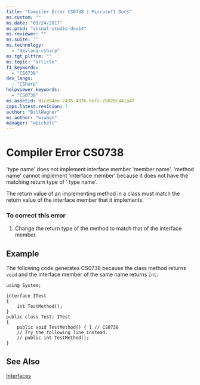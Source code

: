 ```yaml
---
title: "Compiler Error CS0738 | Microsoft Docs"
ms.custom: ""
ms.date: "03/24/2017"
ms.prod: "visual-studio-dev14"
ms.reviewer: ""
ms.suite: ""
ms.technology: 
  - "devlang-csharp"
ms.tgt_pltfrm: ""
ms.topic: "article"
f1_keywords: 
  - "CS0738"
dev_langs: 
  - "CSharp"
helpviewer_keywords: 
  - "CS0738"
ms.assetid: 01ce94ee-2435-4326-befc-2b020c441a4f
caps.latest.revision: 7
author: "BillWagner"
ms.author: "wiwagn"
manager: "wpickett"
---
```

# Compiler Error CS0738
'type name' does not implement interface member 'member name'. 'method name' cannot implement 'interface member' because it does not have the matching return type of ' type name'.  
  
 The return value of an implementing method in a class must match the return value of the interface member that it implements.  
  
### To correct this error  
  
1.  Change the return type of the method to match that of the interface member.  
  
## Example  
 The following code generates CS0738 because the class method returns `void` and the interface member of the same name returns `int`:  
  
```  
using System;  
  
interface ITest  
{  
    int TestMethod();  
}  
public class Test: ITest  
{  
    public void TestMethod() { } // CS0738  
    // Try the following line instead.  
    // public int TestMethod();  
}  
```  
  
## See Also  
 [Interfaces](../../csharp/programming-guide/interfaces/index.md)